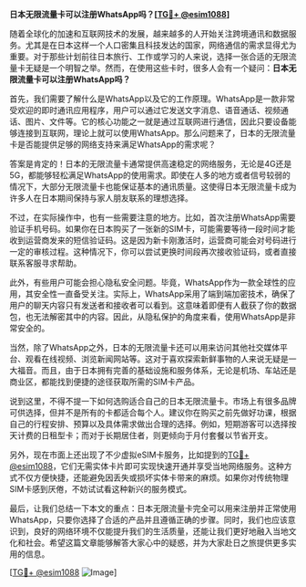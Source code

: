 **日本无限流量卡可以注册WhatsApp吗？[[TG💪+ @esim1088](https://t.me/s/esim1088)]**

随着全球化的加速和互联网技术的发展，越来越多的人开始关注跨境通讯和数据服务。尤其是在日本这样一个人口密集且科技发达的国家，网络通信的需求显得尤为重要。对于那些计划前往日本旅行、工作或学习的人来说，选择一张合适的无限流量卡无疑是一个明智之举。然而，在使用这些卡时，很多人会有一个疑问：**日本无限流量卡可以注册WhatsApp吗？**

首先，我们需要了解什么是WhatsApp以及它的工作原理。WhatsApp是一款非常受欢迎的即时通讯应用程序，用户可以通过它发送文字消息、语音通话、视频通话、图片、文件等。它的核心功能之一就是通过互联网进行通信，因此只要设备能够连接到互联网，理论上就可以使用WhatsApp。那么问题来了，日本的无限流量卡是否能提供足够的网络支持来满足WhatsApp的需求呢？

答案是肯定的！日本的无限流量卡通常提供高速稳定的网络服务，无论是4G还是5G，都能够轻松满足WhatsApp的使用需求。即使在人多的地方或者信号较弱的情况下，大部分无限流量卡也能保证基本的通讯质量。这使得日本无限流量卡成为许多人在日本期间保持与家人朋友联系的理想选择。

不过，在实际操作中，也有一些需要注意的地方。比如，首次注册WhatsApp需要验证手机号码。如果你在日本购买了一张新的SIM卡，可能需要等待一段时间才能收到运营商发来的短信验证码。这是因为新卡刚激活时，运营商可能会对号码进行一定的审核过程。这种情况下，你可以尝试更换时间段再次接收验证码，或者直接联系客服寻求帮助。

此外，有些用户可能会担心隐私安全问题。毕竟，WhatsApp作为一款全球性的应用，其安全性一直备受关注。实际上，WhatsApp采用了端到端加密技术，确保了用户的聊天内容只有发送者和接收者可以看到。这意味着即便有人截获了你的数据包，也无法解密其中的内容。因此，从隐私保护的角度来看，使用WhatsApp是非常安全的。

当然，除了WhatsApp之外，日本的无限流量卡还可以用来访问其他社交媒体平台、观看在线视频、浏览新闻网站等。这对于喜欢探索新鲜事物的人来说无疑是一大福音。而且，由于日本拥有完善的基础设施和服务体系，无论是机场、车站还是商业区，都能找到便捷的途径获取所需的SIM卡产品。

说到这里，不得不提一下如何选购适合自己的日本无限流量卡。市场上有很多品牌可供选择，但并不是所有的卡都适合每个人。建议你在购买之前先做好功课，根据自己的行程安排、预算以及具体需求做出合理的选择。例如，短期游客可以选择按天计费的日租型卡；而对于长期居住者，则更倾向于月付套餐以节省开支。

另外，现在市面上还出现了不少虚拟eSIM卡服务，比如提到的[TG💪+ @esim1088](https://t.me/s/esim1088)，它们无需实体卡片即可实现快速开通并享受当地网络服务。这种方式不仅方便快捷，还能避免因丢失或损坏实体卡带来的麻烦。如果你对传统物理SIM卡感到厌倦，不妨试试看这种新兴的服务模式。

最后，让我们总结一下本文的重点：日本无限流量卡完全可以用来注册并正常使用WhatsApp，只要你选择了合适的产品并且遵循正确的步骤。同时，我们也应该意识到，良好的网络环境不仅能提升我们的生活质量，还能让我们更好地融入当地文化和社会。希望这篇文章能够解答大家心中的疑惑，并为大家赴日之旅提供更多实用的信息。

[[TG💪+ @esim1088](https://t.me/s/esim1088) ![Image](https://i.postimg.cc/4NQfJmqS/Snipaste-2025-05-13-00-14-12.png)]